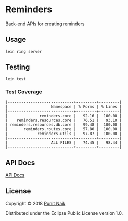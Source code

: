 # Reminders

Back-end APIs for creating reminders

## Usage

```
lein ring server
```

## Testing

```
lein test
```

### Test Coverage

```
|-----------------------------+---------+---------|
|                   Namespace | % Forms | % Lines |
|-----------------------------+---------+---------|
|              reminders.core |   92.16 |  100.00 |
|    reminders.resources.core |   76.51 |   93.10 |
| reminders.resources.db.core |   99.48 |  100.00 |
|       reminders.routes.core |   57.80 |  100.00 |
|             reminders.utils |   97.87 |  100.00 |
|-----------------------------+---------+---------|
|                   ALL FILES |   74.45 |   98.44 |
|-----------------------------+---------+---------|
```

## API Docs

[API Docs](doc/index.html)

## License

Copyright © 2018 [Punit Naik](https://github.com/punit-naik)

Distributed under the Eclipse Public License version 1.0.
